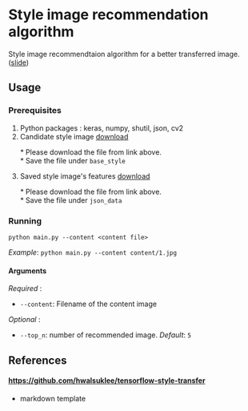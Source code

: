 # Style image recommendation algorithm

Style image recommendtaion algorithm for a better transferred image. ([slide](https://drive.google.com/open?id=1IpaM344vy2H1Vj5zGp3sgvJRESU3GC2W))


## Usage

### Prerequisites
1. Python packages : keras, numpy, shutil, json, cv2
2. Candidate style image [download](https://drive.google.com/open?id=1Wy_fX94WAgc3o80HE6mP8sI8LMpAqrbY)

&nbsp;&nbsp;&nbsp;&nbsp;&nbsp;&nbsp;* Please download the file from link above.  
&nbsp;&nbsp;&nbsp;&nbsp;&nbsp;&nbsp;* Save the file under `base_style`

3. Saved style image's features [download](https://drive.google.com/open?id=1pr1r_LiDJ4ed8hvxsNVs-RE1e4PjhnZj)

&nbsp;&nbsp;&nbsp;&nbsp;&nbsp;&nbsp;* Please download the file from link above.  
&nbsp;&nbsp;&nbsp;&nbsp;&nbsp;&nbsp;* Save the file under `json_data`

### Running
```
python main.py --content <content file>
```
*Example*:
`python main.py --content content/1.jpg`

#### Arguments
*Required* :  
* `--content`: Filename of the content image

*Optional* :  
* `--top_n`: number of recommended image. *Default*: `5`


## References

#### https://github.com/hwalsuklee/tensorflow-style-transfer
* markdown template
